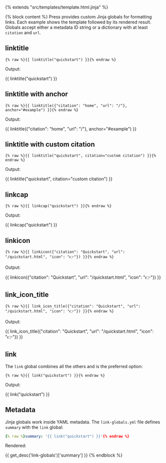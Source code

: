 {% extends "src/templates/template.html.jinja" %}

{% block content %}
Press provides custom Jinja globals for formatting links. Each example shows
the template followed by its rendered result. Globals accept either a
metadata ID string or a dictionary with at least `citation` and `url`.

## linktitle

```jinja
{% raw %}{{ linktitle("quickstart") }}{% endraw %}
```

Output:

{{ linktitle("quickstart") }}

## linktitle with anchor

```jinja
{% raw %}{{ linktitle({"citation": "home", "url": "/"}, anchor="#example") }}{% endraw %}
```

Output:

{{ linktitle({"citation": "home", "url": "/"}, anchor="#example") }}

## linktitle with custom citation

```jinja
{% raw %}{{ linktitle("quickstart", citation="custom citation") }}{% endraw %}
```

Output:

{{ linktitle("quickstart", citation="custom citation") }}

## linkcap

```jinja
{% raw %}{{ linkcap("quickstart") }}{% endraw %}
```

Output:

{{ linkcap("quickstart") }}

## linkicon

```jinja
{% raw %}{{ linkicon({"citation": "Quickstart", "url": "/quickstart.html", "icon": "👉"}) }}{% endraw %}
```

Output:

{{ linkicon({"citation": "Quickstart", "url": "/quickstart.html", "icon": "👉"}) }}

## link_icon_title

```jinja
{% raw %}{{ link_icon_title({"citation": "Quickstart", "url": "/quickstart.html", "icon": "👉"}) }}{% endraw %}
```

Output:

{{ link_icon_title({"citation": "Quickstart", "url": "/quickstart.html", "icon": "👉"}) }}

## link

The `link` global combines all the others and is the preferred option:

```jinja
{% raw %}{{ link("quickstart") }}{% endraw %}
```

Output:

{{ link("quickstart") }}

## Metadata

Jinja globals work inside YAML metadata. The `link-globals.yml` file defines
`summary` with the `link` global:

```yaml
{% raw %}summary: '{{ link("quickstart") }}'{% endraw %}
```

Rendered:

{{ get_desc('link-globals')['summary'] }}
{% endblock %}
